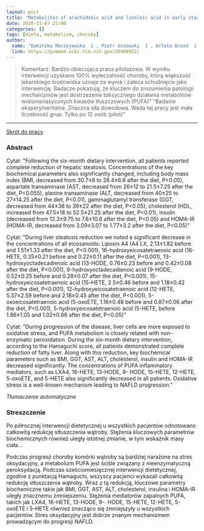 ```yaml
---
layout: post
title: "Metabolites of arachidonic acid and linoleic acid in early stages of non-alcoholic fatty liver disease--A pilot study"
date: 2020-11-07 21:00
categories: []
tags: [dieta, metabolizm, choroby]
author:
  name: "Dominika Maciejewska  1 , Piotr Ossowski  1 , Arleta Drozd  1 , Karina Ryterska  1 , Dominika Jamioł-Milc  1 , Marcin Banaszczak  1 , Małgorzata Kaczorowska  1 , Anna Sabinicz  1 , Joanna Raszeja-Wyszomirska  2 , Ewa Stachowska  3"
  link: https://pubmed.ncbi.nlm.nih.gov/26408952/
---
```


> Komentarz:
> Bardzo obiecująca praca pilotażowa. W wyniku interwencji uzyskano 100% wyleczalność choroby, którą większość lekarskiego środowiska uznaje za wyrok i zaleca schudnięcie jako interwencję. Badacze pokazują, że kluczem do zrozumienia patologii mechanizmów jest dostrzeżenie toksycznego działania metabolitów wielonienasyconych kwasów tłuszczowych (PUFA)"
> "Badanie eksperymentalne. Znaczna siła dowodowa. Wada tej pracy jest mała liczebność grup. Tylko po 12 osób (pilot)"
> 
<hr>

[Skrót do pracy](https://pubmed.ncbi.nlm.nih.gov/26408952/) 

### Abstract
Cytat: "Following the six-month dietary intervention, all patients reported complete reduction of hepatic steatosis. Concentrations of the key biochemical parameters also significantly changed, including body mass index (BMI, decreased from 30.7±8 to 28.4±6.6 after the diet, P<0.05), aspartate transaminase (AST, decreased from 26±12 to 21.5±7.25 after the diet, P<0.055), alanine transaminase (ALT, decreased from 40±25 to 27±14.25 after the diet, P<0.01), gammaglutamyl transferase (GGT, decreased from 44±38 to 39±22 after the diet, P<0.05), cholesterol (HDL, increased from 47.5±18 to 52.5±21.25 after the diet, P<0.01), insulin (decreased from 12.3±9.75 to 7.6±10.6 after the diet, P<0.05) and HOMA-IR (HOMA-IR, decreased from 3.09±3.07 to 1.77±3.2 after the diet, P<0.05)"

Cytat: "During liver steatosis reduction we noted a significant decrease in the concentrations of all eicosanoids: Lipoxin A4 (A4 LX, 2.13±1.82 before and 1.51±1.33 after the diet, P<0.001), 16-hydroxyeicosatetraenoic acid (16-HETE, 0.35±0.21 before and 0.22±0.11 after the diet, P<0.001), 13-hydroxyoctadecadienoic acid (13-HODE, 0.76±0.23 before and 0.42±0.08 after the diet, P<0.001), 9-hydroxyoctadecadienoic acid (9-HODE, 0.52±0.25 before and 0.28±0.07 after the diet, P<0.001), 15-hydroxyeicosatetraenoic acid (15-HETE, 2.5±0.46 before and 1.18±0.42 after the diet, P<0.001), 12-hydroxyeicosatetraenoic acid (12-HETE, 5.37±2.59 before and 2.18±0.45 after the diet, P<0.001), 5-oxoeicosatetraenoic acid (5-oxoETE, 1.16±0.48 before and 0.87±0.06 after the diet, P<0.001), 5-hydroxyeicosatetraenoic acid (5-HETE, before 1.86±1.05 and 1.02±0.86 after the diet, P<0.05)"

Cytat: "During progression of the disease, liver cells are more exposed to oxidative stress, and PUFA metabolism is closely related with non-enzymatic peroxidation. During the six-month dietary intervention, according to the Hamaguchi score, all patients demonstrated complete reduction of fatty liver. Along with this reduction, key biochemical parameters such as BMI, GGT, AST, ALT, cholesterol, insulin and HOMA-IR decreased significantly. The concentrations of PUFA inflammatory mediators, such as LXA4, 16-HETE, 13-HODE, 9-
HODE, 15-HETE, 12-HETE, 5-oxoETE, and 5-HETE also significantly decreased in all patients. Oxidative stress is a well-known mechanism leading to NAFLD progression."


*Tłumaczenie automatyczne*

### Streszczenie
Po półrocznej interwencji dietetycznej u wszystkich pacjentów odnotowano całkowitą redukcję stłuszczenia wątroby. Stężenia kluczowych parametrów biochemicznych również uległy istotnej zmianie, w tym wskaźnik masy ciała...

Podczas progresji choroby komórki wątroby są bardziej narażone na stres oksydacyjny, a metabolizm PUFA jest ściśle związany z nieenzymatyczną peroksydacją. Podczas sześciomiesięcznej interwencji dietetycznej, zgodnie z punktacją Hamaguchi, wszyscy pacjenci wykazali całkowitą redukcję stłuszczenia wątroby. Wraz z tą redukcją, kluczowe parametry biochemiczne takie jak BMI, GGT, AST, ALT, cholesterol, insulina i HOMA-IR uległy znacznemu zmniejszeniu. Stężenia mediatorów zapalnych PUFA, takich jak LXA4, 16-HETE, 13-HODE, 9-.
HODE, 15-HETE, 12-HETE, 5-oxoETE i 5-HETE również znacząco się zmniejszyły u wszystkich pacjentów. Stres oksydacyjny jest dobrze znanym mechanizmem prowadzącym do progresji NAFLD.
